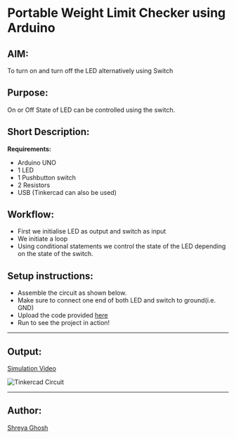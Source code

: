 # Portable Weight Limit Checker using Arduino

## AIM:

To turn on and turn off the LED alternatively using Switch

## Purpose:

On or Off State of LED can be controlled using the switch.

## Short Description:

**Requirements:**

- Arduino UNO
- 1 LED
- 1 Pushbutton switch
- 2 Resistors
- USB
  (Tinkercad can also be used)

## Workflow:

- First we initialise LED as output and switch as input
- We initiate a loop
- Using conditional statements we control the state of the LED depending on the state of the switch.

## Setup instructions:

- Assemble the circuit as shown below.
- Make sure to connect one end of both LED and switch to ground(i.e. GND)
- Upload the code provided [here](https://github.com/shreya024/IoT-Spot/blob/main/Arduino/Portable%20Weight%20Limit%20Checker%using%20Arduino/portable_weight_limit_checker_using_arduino.ino)
- Run to see the project in action!

---

## Output:

[Simulation Video](https://github.com/shreya024/IoT-Spot/blob/main/Arduino/Portable%20Weight%20Limit%20Checker%using%20Arduino/Images/portable_weight_limit_checker_using_arduino.gif)

![Tinkercad Circuit](https://github.com/shreya024/IoT-Spot/blob/main/Arduino/Portable%20Weight%20Limit%20Checker%using%20Arduino/Images/portable_weight_limit_checker_using_arduino.png)

---

## Author:

[Shreya Ghosh](https://github.com/shreya024)
